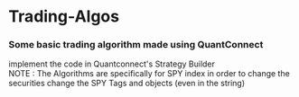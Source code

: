 # Trading-Algos
<h3> Some basic trading algorithm made using QuantConnect </h3>
implement the code in Quantconnect's Strategy Builder 
<br>
NOTE : The Algorithms are specifically for SPY index in order to change the securities change the SPY Tags and objects (even in the string)


